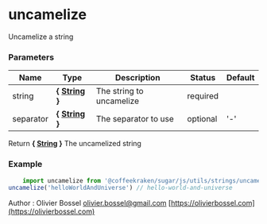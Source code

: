 # uncamelize

Uncamelize a string


### Parameters
Name  |  Type  |  Description  |  Status  |  Default
------------  |  ------------  |  ------------  |  ------------  |  ------------
string  |  **{ [String](https://developer.mozilla.org/fr/docs/Web/JavaScript/Reference/Objets_globaux/String) }**  |  The string to uncamelize  |  required  |
separator  |  **{ [String](https://developer.mozilla.org/fr/docs/Web/JavaScript/Reference/Objets_globaux/String) }**  |  The separator to use  |  optional  |  '-'

Return **{ [String](https://developer.mozilla.org/fr/docs/Web/JavaScript/Reference/Objets_globaux/String) }** The uncamelized string

### Example
```js
	import uncamelize from '@coffeekraken/sugar/js/utils/strings/uncamelize'
uncamelize('helloWorldAndUniverse') // hello-world-and-universe
```
Author : Olivier Bossel [olivier.bossel@gmail.com](mailto:olivier.bossel@gmail.com) [https://olivierbossel.com](https://olivierbossel.com)